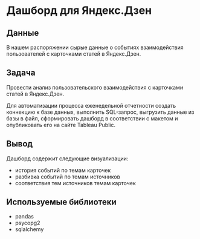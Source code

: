 # Дашборд для Яндекс.Дзен

## Данные
В нашем распоряжении cырые данные о событиях взаимодействия пользователей с карточками статей в Яндекс.Дзен.

## Задача
Провести анализ пользовательского взаимодействия с карточками статей в Яндекс.Дзен. 

Для автоматизации процесса еженедельной отчетности cоздать коннекцию к базе данных, выполнить SQL-запрос, выгрузить данные из базы в файл, сформировать дашборд в соответствии с макетом и опубликовать его на сайте Tableau Public.

## Вывод
Дашборд содержит следующие визуализации:
- история событий по темам карточек
- разбивка событий по темам источников
- соответствия тем источников темам карточек

## Используемые библиотеки
- pandas 
- psycopg2
- sqlalchemy
